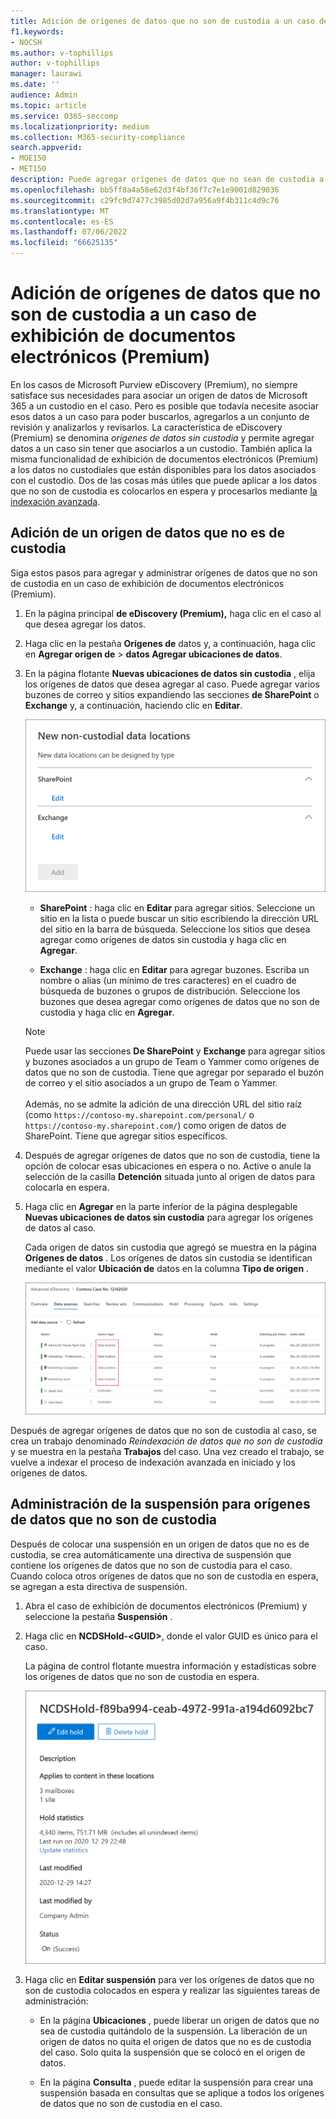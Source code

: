 ```yaml
---
title: Adición de orígenes de datos que no son de custodia a un caso de exhibición de documentos electrónicos (Premium)
f1.keywords:
- NOCSH
ms.author: v-tophillips
author: v-tophillips
manager: laurawi
ms.date: ''
audience: Admin
ms.topic: article
ms.service: O365-seccomp
ms.localizationpriority: medium
ms.collection: M365-security-compliance
search.appverid:
- MOE150
- MET150
description: Puede agregar orígenes de datos que no sean de custodia a un caso de exhibición de documentos electrónicos (Premium) y colocar una suspensión en el origen de datos. Los orígenes de datos sin custodia se vuelven a indexar, por lo que cualquier contenido marcado como parcialmente indexado se vuelve a procesar para que se pueda buscar de forma completa y rápida.
ms.openlocfilehash: bb5ff8a4a58e62d3f4bf36f7c7e1e9001d829036
ms.sourcegitcommit: c29fc9d7477c3985d02d7a956a9f4b311c4d9c76
ms.translationtype: MT
ms.contentlocale: es-ES
ms.lasthandoff: 07/06/2022
ms.locfileid: "66625135"
---
```

# <a name="add-non-custodial-data-sources-to-an-ediscovery-premium-case"></a>Adición de orígenes de datos que no son de custodia a un caso de exhibición de documentos electrónicos (Premium)

En los casos de Microsoft Purview eDiscovery (Premium), no siempre satisface sus necesidades para asociar un origen de datos de Microsoft 365 a un custodio en el caso. Pero es posible que todavía necesite asociar esos datos a un caso para poder buscarlos, agregarlos a un conjunto de revisión y analizarlos y revisarlos. La característica de eDiscovery (Premium) se denomina *orígenes de datos sin custodia* y permite agregar datos a un caso sin tener que asociarlos a un custodio. También aplica la misma funcionalidad de exhibición de documentos electrónicos (Premium) a los datos no custodiales que están disponibles para los datos asociados con el custodio. Dos de las cosas más útiles que puede aplicar a los datos que no son de custodia es colocarlos en espera y procesarlos mediante [la indexación avanzada](indexing-custodian-data.md).

## <a name="add-a-non-custodial-data-source"></a>Adición de un origen de datos que no es de custodia

Siga estos pasos para agregar y administrar orígenes de datos que no son de custodia en un caso de exhibición de documentos electrónicos (Premium).

1. En la página principal **de eDiscovery (Premium),** haga clic en el caso al que desea agregar los datos.

2. Haga clic en la pestaña **Orígenes de** datos y, a continuación, haga clic en **Agregar origen de** > **datos Agregar ubicaciones de datos**.

3. En la página flotante **Nuevas ubicaciones de datos sin custodia** , elija los orígenes de datos que desea agregar al caso. Puede agregar varios buzones de correo y sitios expandiendo las secciones **de SharePoint** o **Exchange** y, a continuación, haciendo clic en **Editar**.

   ![Agregue sitios de SharePoint y buzones de Exchange como orígenes de datos que no sean de custodia.](../media/NonCustodialDataSources1.png)

   - **SharePoint** : haga clic en **Editar** para agregar sitios. Seleccione un sitio en la lista o puede buscar un sitio escribiendo la dirección URL del sitio en la barra de búsqueda. Seleccione los sitios que desea agregar como orígenes de datos sin custodia y haga clic en **Agregar**.

   - **Exchange** : haga clic en **Editar** para agregar buzones. Escriba un nombre o alias (un mínimo de tres caracteres) en el cuadro de búsqueda de buzones o grupos de distribución. Seleccione los buzones que desea agregar como orígenes de datos que no son de custodia y haga clic en **Agregar**.

   > [!NOTE]
   > Puede usar las secciones **De SharePoint** y **Exchange** para agregar sitios y buzones asociados a un grupo de Team o Yammer como orígenes de datos que no son de custodia. Tiene que agregar por separado el buzón de correo y el sitio asociados a un grupo de Team o Yammer.<br/><br/> Además, no se admite la adición de una dirección URL del sitio raíz (como `https://contoso-my.sharepoint.com/personal/` o  `https://contoso-my.sharepoint.com/`) como origen de datos de SharePoint. Tiene que agregar sitios específicos.

4. Después de agregar orígenes de datos que no son de custodia, tiene la opción de colocar esas ubicaciones en espera o no. Active o anule la selección de la casilla **Detención** situada junto al origen de datos para colocarla en espera.

5. Haga clic en **Agregar** en la parte inferior de la página desplegable **Nuevas ubicaciones de datos sin custodia** para agregar los orígenes de datos al caso.

   Cada origen de datos sin custodia que agregó se muestra en la página **Orígenes de datos** . Los orígenes de datos sin custodia se identifican mediante el valor **Ubicación de** datos en la columna **Tipo de origen** .

   ![Orígenes de datos sin custodia en la pestaña Orígenes de datos.](../media/NonCustodialDataSources2.png)

Después de agregar orígenes de datos que no son de custodia al caso, se crea un trabajo denominado *Reindexación de datos que no son de custodia* y se muestra en la pestaña **Trabajos** del caso. Una vez creado el trabajo, se vuelve a indexar el proceso de indexación avanzada en iniciado y los orígenes de datos.

## <a name="manage-the-hold-for-non-custodial-data-sources"></a>Administración de la suspensión para orígenes de datos que no son de custodia

Después de colocar una suspensión en un origen de datos que no es de custodia, se crea automáticamente una directiva de suspensión que contiene los orígenes de datos que no son de custodia para el caso. Cuando coloca otros orígenes de datos que no son de custodia en espera, se agregan a esta directiva de suspensión.

1. Abra el caso de exhibición de documentos electrónicos (Premium) y seleccione la pestaña **Suspensión** .

2. Haga clic en **NCDSHold-\<GUID\>**, donde el valor GUID es único para el caso.

   La página de control flotante muestra información y estadísticas sobre los orígenes de datos que no son de custodia en espera.

   ![La página de control flotante de los orígenes de datos que no son de custodia muestra estadísticas.](../media/NonCustodialDataSourcesHoldFlyout.png)

3. Haga clic en **Editar suspensión** para ver los orígenes de datos que no son de custodia colocados en espera y realizar las siguientes tareas de administración:

   - En la página **Ubicaciones** , puede liberar un origen de datos que no sea de custodia quitándolo de la suspensión. La liberación de un origen de datos no quita el origen de datos que no es de custodia del caso. Solo quita la suspensión que se colocó en el origen de datos.

   - En la página **Consulta** , puede editar la suspensión para crear una suspensión basada en consultas que se aplique a todos los orígenes de datos que no son de custodia en el caso.
